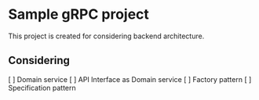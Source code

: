 # Sample gRPC project

This project is created for considering backend architecture.

## Considering

[ ] Domain service
[ ] API Interface as Domain service
[ ] Factory pattern
[ ] Specification pattern
